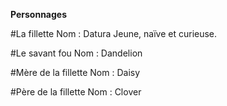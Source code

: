 **Personnages**

#La fillette
	Nom : Datura
	Jeune, naïve et curieuse.

#Le savant fou
	Nom : Dandelion

#Mère de la fillette
	Nom : Daisy

#Père de la fillette
	Nom : Clover
